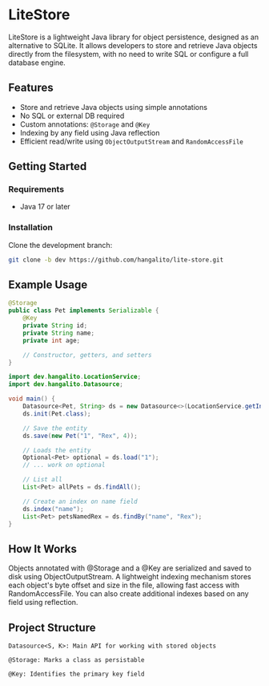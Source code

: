 # LiteStore

LiteStore is a lightweight Java library for object persistence, designed as an alternative to SQLite. It allows developers to store and retrieve Java objects directly from the filesystem, with no need to write SQL or configure a full database engine.

## Features

- Store and retrieve Java objects using simple annotations
- No SQL or external DB required
- Custom annotations: `@Storage` and `@Key`
- Indexing by any field using Java reflection
- Efficient read/write using `ObjectOutputStream` and `RandomAccessFile`

## Getting Started

### Requirements

- Java 17 or later

### Installation

Clone the development branch:

```bash
git clone -b dev https://github.com/hangalito/lite-store.git
```

## Example Usage

```java
@Storage
public class Pet implements Serializable {
    @Key
    private String id;
    private String name;
    private int age;

    // Constructor, getters, and setters
}
```

```java
import dev.hangalito.LocationService;
import dev.hangalito.Datasource;

void main() {
    Datasource<Pet, String> ds = new Datasource<>(LocationService.getInstance());
    ds.init(Pet.class);

    // Save the entity
    ds.save(new Pet("1", "Rex", 4));

    // Loads the entity
    Optional<Pet> optional = ds.load("1");
    // ... work on optional

    // List all
    List<Pet> allPets = ds.findAll();

    // Create an index on name field
    ds.index("name");
    List<Pet> petsNamedRex = ds.findBy("name", "Rex");
}
```

## How It Works

Objects annotated with @Storage and a @Key are serialized and saved to disk using ObjectOutputStream. A lightweight indexing mechanism stores each object's byte offset and size in the file, allowing fast access with RandomAccessFile. You can also create additional indexes based on any field using reflection.

## Project Structure

    Datasource<S, K>: Main API for working with stored objects

    @Storage: Marks a class as persistable

    @Key: Identifies the primary key field 
